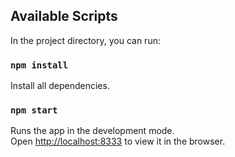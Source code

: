 ## Available Scripts

In the project directory, you can run:

### `npm install`

Install all dependencies.

### `npm start`

Runs the app in the development mode.<br />
Open [http://localhost:8333](http://localhost:8333) to view it in the browser.
